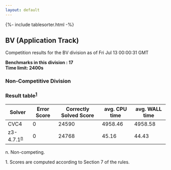 ```yaml
---
layout: default
---
```

{%- include tablesorter.html -%}

##  BV (Application Track)

Competition results for the BV division as of Fri Jul 13 00:00:31 GMT

**Benchmarks in this division : 17  
Time limit: 2400s** 

###  Non-Competitive Division 
### Result table<sup><a href="#fn1">1</a></sup>
<table id="parallel" class="result sorted">
<thead><tr class="center">
<th>Solver</th>
             <th>Error Score</th>
             <th>Correctly Solved Score</th>
             <th>avg. CPU time</th>
             <th>avg. WALL time</th>
         </tr></thead><tr>
<td>CVC4</td>
<td>0</td><td>24590</td><td>4958.46</td><td>4958.58</td></tr><tr>
<td>z3-4.7.1<SUP><a href="#fn">n</a></SUP></td>
<td>0</td><td>24768</td><td>45.16</td><td>44.43</td></tr></table>
 <span id="fn"> n. Non-competing. </span>

 <span id="fn1"> 1. Scores are computed according to Section 7 of the rules. </span>


